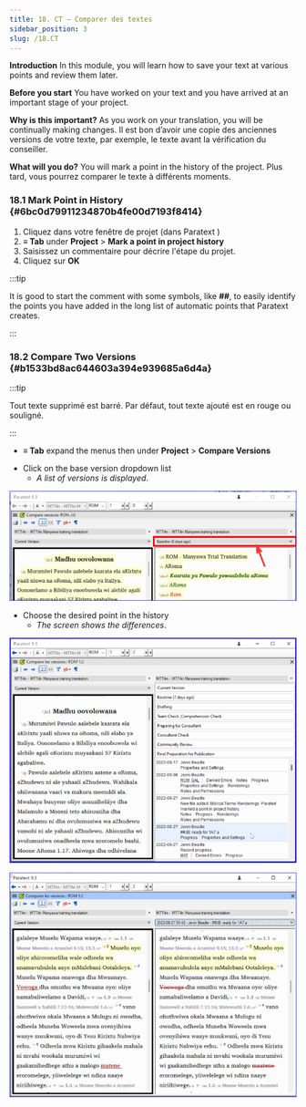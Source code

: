 ```yaml
---
title: 18. CT – Comparer des textes
sidebar_position: 3
slug: /18.CT
---
```


**Introduction** In this module, you will learn how to save your text at various points and review them later.

**Before you start** You have worked on your text and you have arrived at an important stage of your project.

**Why is this important?**  As you work on your translation, you will be continually making changes. Il est bon d’avoir une copie des anciennes versions de votre texte, par exemple, le texte avant la vérification du conseiller.

**What will you do?**  You will mark a point in the history of the project. Plus tard, vous pourrez comparer le texte à différents moments.

### 18.1 Mark Point in History {#6bc0d79911234870b4fe00d7193f8414}

1. Cliquez dans votre fenêtre de projet (dans Paratext )
2. **≡ Tab** under **Project** &gt; **Mark a point in project history**
3. Saisissez un commentaire pour décrire l'étape du projet.
4. Cliquez sur **OK**

:::tip

It is good to start the comment with some symbols, like **##**, to easily identify the points you have added in the long list of automatic points that Paratext creates.

:::

### 18.2 Compare Two Versions {#b1533bd8ac644603a394e939685a6d4a}

:::tip

Tout texte supprimé est barré. Par défaut, tout texte ajouté est en rouge ou souligné.

:::

- **≡ Tab** expand the menus then under **Project** &gt; **Compare Versions**

<div class='notion-row'>
<div class='notion-column' style={{width: 'calc((100% - (min(32px, 4vw) * 1)) * 0.5)'}}>

- Click on the base version dropdown list
  - _A list of versions is displayed_.

</div><div className='notion-spacer'></div>

<div class='notion-column' style={{width: 'calc((100% - (min(32px, 4vw) * 1)) * 0.5)'}}>

![](./9214547.png)

</div><div className='notion-spacer'></div>
</div>

<div class='notion-row'>
<div class='notion-column' style={{width: 'calc((100% - (min(32px, 4vw) * 1)) * 0.5000000000000001)'}}>

- Choose the desired point in the history
  - _The screen shows the differences_.

</div><div className='notion-spacer'></div>

<div class='notion-column' style={{width: 'calc((100% - (min(32px, 4vw) * 1)) * 0.5)'}}>

![](./1950342118.png)

![](./621740961.png)

</div><div className='notion-spacer'></div>
</div>

